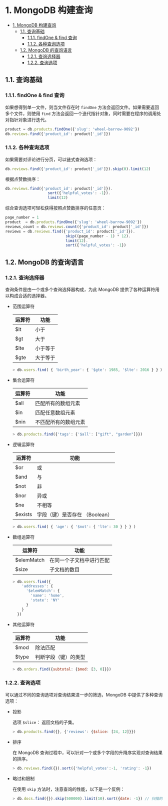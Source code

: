 # 1. MongoDB 构建查询

<!-- TOC -->

- [1. MongoDB 构建查询](#1-mongodb-构建查询)
  - [1.1. 查询基础](#11-查询基础)
    - [1.1.1. findOne & find 查询](#111-findone--find-查询)
    - [1.1.2. 各种查询选项](#112-各种查询选项)
  - [1.2. MongoDB 的查询语言](#12-mongodb-的查询语言)
    - [1.2.1. 查询选择器](#121-查询选择器)
    - [1.2.2. 查询选项](#122-查询选项)

<!-- /TOC -->

## 1.1. 查询基础

### 1.1.1. findOne & find 查询

如果想得到单一文件，则当文件存在时 ```findOne``` 方法会返回文件。如果需要返回多个文件，则使用 ```find``` 方法会返回一个迭代指针对象，同时需要在程序的调用处对指针对象进行迭代。

```js
product = db.products.findOne({'slug': 'wheel-barrow-9092'})
db.reviews.find({'product_id': product['_id']})
```

### 1.1.2. 各种查询选项

如果需要对评论进行分页，可以链式查询选项：

```js
db.reviews.find({'product_id': product['_id']}).skip(0).limit(12)
```

根据点赞数排序：

```js
db.reviews.find({'product_id': product['_id']}).
                   sort({'helpful_votes': -1}).
                   limit(12)
```

综合查询选项可轻松获得按照点赞数排序的任意页：

```js
page_number = 1
product  = db.products.findOne({'slug': 'wheel-barrow-9092'})
reviews_count = db.reviews.count({'product_id': product['_id']})
reviews = db.reviews.find({'product_id': product['_id']}).
                           skip((page_number - 1) * 12).
                           limit(12).
                           sort({'helpful_votes': -1})
```

## 1.2. MongoDB 的查询语言

### 1.2.1. 查询选择器

查询条件是由一个或多个查询选择器构成，为此 MongoDB 提供了各种运算符用以构成合适的选择器。

- 范围运算符

  运算符 | 功能
  --------|---------------------
  $lt | 小于
  $gt | 大于
  $lte | 小于等于
  $gte | 大于等于

  ```js
  > db.users.find( { 'birth_year': { '$gte': 1985, '$lte': 2016 } } ）
  ```

- 集合运算符

  运算符 | 功能
  --------|---------------------
  $all | 匹配所有的数组元素
  $in | 匹配任意数组元素
  $nin | 不匹配所有的数组元素

  ```js
  > db.products.find({'tags': {'$all': ["gift", "garden"]}})
  ```

- 逻辑运算符

  运算符  | 功能
  ------|------------
  $or  |  或
  $and  | 与
  $not  | 非
  $nor  | 异或
  $ne   | 不相等
  $exists | 字段（键）是否存在 （Boolean）

  ```js
  > db.users.find( { 'age': { '$not': { 'lte': 30 } } } )
  ```

- 数组运算符

  运算符  | 功能
  ------|------------
  $elemMatch | 在同一个子文档中进行匹配
  $size | 子文档的数目

  ```js
  > db.users.find({
      'addresses': {
        '$elemMatch': {
          'name': 'home', 
          'state': 'NY'
        }
      }
    })
  ```

- 其他运算符

  运算符  | 功能
  ------|------------
  $mod | 除法匹配
  $type | 判断字段（键）的类型

  ```js
  > db.orders.find({subtotal: {$mod: [3, 0]}})
  ```

### 1.2.2. 查询选项

可以通过不同的查询选项对查询结果进一步的筛选，MongoDB 中提供了多种查询选项：

- 投影

  选项 ```$slice```： 返回文档的子集。

  ```js
  > db.products.find({}, {'reviews': {$slice: [24, 12]}})
  ```

- 排序

  在 MongoDB 查询过程中，可以针对一个或多个字段的升降序实现对查询结果的排序。

  ```js
  > db.reviews.find({}).sort({'helpful_votes':-1, 'rating': -1})  
  ```

- 略过和限制

  在使用 ```skip``` 方法时，注意查询的性能，以下是一个反例：

  ```js
  > db.docs.find({}).skip(500000).limit(10).sort({date: -1}) // 扫描的文档数大于等于略过值
  ```
